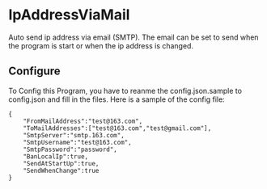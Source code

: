 # IpAddressViaMail
Auto send ip address via email (SMTP). The email can be set to send when the program is start or when the ip address is changed.

## Configure

To Config this Program, you have to reanme the config.json.sample to config.json and fill in the files. Here is a sample of the config file:

```
{
	"FromMailAddress":"test@163.com",
	"ToMailAddresses":["test@163.com","test@gmail.com"],
	"SmtpServer":"smtp.163.com",
	"SmtpUsername":"test@163.com",
	"SmtpPassword":"password",
	"BanLocalIp":true,
	"SendAtStartUp":true,
	"SendWhenChange":true
}
```
